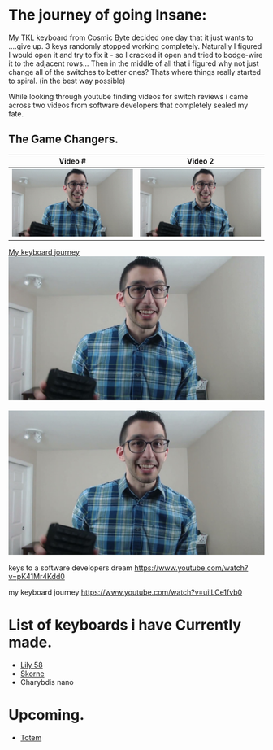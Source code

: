 # The journey of going Insane:
My TKL keyboard from Cosmic Byte decided one day that it just wants to ....give up. 3 keys randomly stopped working completely. 
Naturally I figured I would open it and try to fix it - so I cracked it open and tried to bodge-wire it to the adjacent rows...
Then in the middle of all that i figured why not just change all of the switches to better ones?
Thats where things really started to spiral. (in the best way possible)

While looking through youtube finding videos for switch reviews i came across two videos from software developers that completely sealed my fate.

## The Game Changers.
| Video #  | Video 2 |
| -------------- | --------------- |
| ![image1](./images/adam.jpg) | ![image2](./images/adam.jpg) |

[My keyboard journey](https://www.youtube.com/watch?v=uilLCe1fvb0)
     ![Image 1](./images/adam.jpg)  &nbsp;  ![Image 2](./images/adam.jpg)




keys to a software developers dream
https://www.youtube.com/watch?v=pK41Mr4Kdd0

my keyboard journey
https://www.youtube.com/watch?v=uilLCe1fvb0


# List of keyboards i have Currently made.
 - [Lily 58](./Lily58.md) 
 - [Skorne](./Skorne.md)
 - Charybdis nano

# Upcoming.
 - [Totem](./Totem.md)
